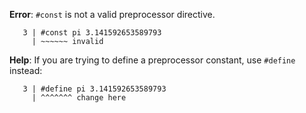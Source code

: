 **Error**: `#const` is not a valid preprocessor directive.

```
   3 | #const pi 3.141592653589793
     | ~~~~~~ invalid
```

**Help**: If you are trying to define a preprocessor constant, use `#define` instead:

```
   3 | #define pi 3.141592653589793
     | ^^^^^^^ change here
```
